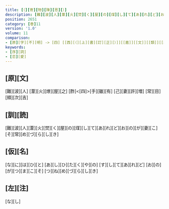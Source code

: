 ```yaml
---
title: [（][寄][物][陳][思][）]
description: [難][波][人][葦][火][焚][く][屋][の][煤][し][て][あ][れ][ど][お][の][が][妻][こ][そ][常][め][づ][ら][し][き]
position: 2651
category: [巻]11
version: '1.0'
volume: 11
comparison:
- [原][字][不][明] -> [四] [[西][（][上][書][訂][正][）]][[嘉]][[文]][[類]][[紀]]
keywords:
- [序][詞]
- [恋][愛]
---
```


## [原][文]

[難][波][人] [葦][火][燎][屋][之] [酢]<[四]>[手][雖][有] [己][妻][許][増] [常][目][頬][次][吉]

## [訓][読]

[難][波][人][葦][火][焚][く][屋][の][煤][し][て][あ][れ][ど][お][の][が][妻][こ][そ][常][め][づ][ら][し][き]

## [仮][名]

[な][に][は][ひ][と] [あ][し][ひ][た][く][や][の] [す][し][て][あ][れ][ど] [お][の][が][つ][ま][こ][そ] [つ][ね][め][づ][ら][し][き]

## [左][注]

[な][し]
